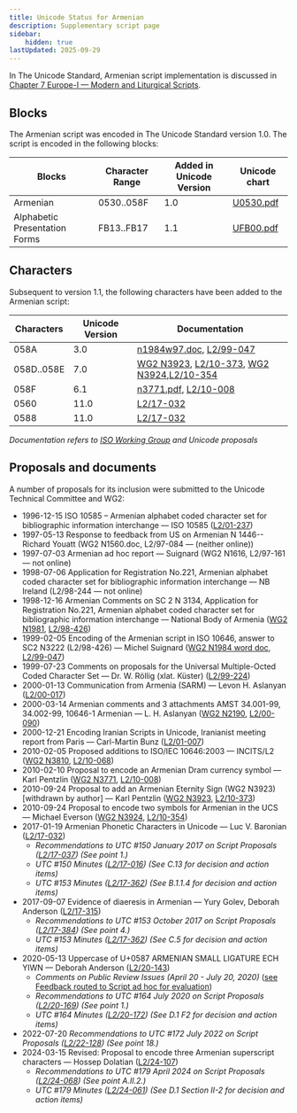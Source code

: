 ```yaml
---
title: Unicode Status for Armenian
description: Supplementary script page
sidebar:
    hidden: true
lastUpdated: 2025-09-29
---
```


In The Unicode Standard, Armenian script implementation  is discussed in [Chapter 7 Europe-I — Modern and Liturgical Scripts](https://www.unicode.org/versions/latest/core-spec/chapter-7/#G3334).

## Blocks

The Armenian script was encoded in The Unicode Standard version 1.0. The script is encoded in the following blocks:

| Blocks | Character Range | Added in Unicode Version | Unicode chart |
| ------ | --------------- | ------------------------ | ------------- |
| Armenian | 0530..058F | 1.0 | [U0530.pdf](http://www.unicode.org/charts/PDF/U0530.pdf) |
| Alphabetic Presentation Forms | FB13..FB17 | 1.1 | [UFB00.pdf](http://www.unicode.org/charts/PDF/UFB00.pdf) |

## Characters

Subsequent to version 1.1, the following characters have been added to the Armenian script:

| Characters | Unicode Version | Documentation |
| ---------- | --------------- | ------------- |
| 058A | 3.0 | [n1984w97.doc](https://www.unicode.org/wg2/docs/n1984w97.doc), [L2/99-047](http://www.unicode.org/cgi-bin/GetMatchingDocs.pl?L2/99-047) |
| 058D..058E | 7.0 | [WG2 N3923](https://www.unicode.org/wg2/docs/n3923.pdf), [L2/10-373](http://www.unicode.org/cgi-bin/GetMatchingDocs.pl?L2/10-373), [WG2 N3924](https://www.unicode.org/wg2/docs/n3924.pdf),[L2/10-354](http://www.unicode.org/cgi-bin/GetMatchingDocs.pl?L2/10-354) |
| 058F | 6.1 | [n3771.pdf](https://www.unicode.org/wg2/docs/n3771.pdf), [L2/10-008](http://www.unicode.org/cgi-bin/GetMatchingDocs.pl?L2/10-008) |
| 0560     |  11.0  | [L2/17-032](http://www.unicode.org/cgi-bin/GetMatchingDocs.pl?L2/17-032) |
| 0588     |  11.0  | [L2/17-032](http://www.unicode.org/cgi-bin/GetMatchingDocs.pl?L2/17-032) |

_Documentation refers to [ISO Working Group](https://www.unicode.org/wg2/) and Unicode proposals_

## Proposals and documents

A number of proposals for its inclusion were submitted to the Unicode Technical Committee and WG2:
- 1996-12-15 ISO 10585 – Armenian alphabet coded character set for bibliographic information interchange — ISO 10585 ([L2/01-237](http://www.unicode.org/cgi-bin/GetMatchingDocs.pl?L2/01-237))
- 1997-05-13 Response to feedback from US on Armenian N 1446-- Richard Youatt (WG2 N1560.doc, L2/97-084 — (neither online))
- 1997-07-03 Armenian ad hoc report — Suignard (WG2 N1616, L2/97-161 — not online) 
- 1998-07-06 Application for Registration No.221, Armenian alphabet coded character set for bibliographic information interchange — NB Ireland (L2/98-244 — not online)
- 1998-12-16 Armenian Comments on SC 2 N 3134, Application for Registration No.221, Armenian alphabet coded character set for bibliographic information interchange — National Body of Armenia ([WG2 N1981](https://www.unicode.org/wg2/docs/n1981.pdf), [L2/98-426](http://www.unicode.org/L2/L1998/02n3222.pdf))
- 1999-02-05 Encoding of the Armenian script in ISO 10646, answer to SC2 N3222 (L2/98-426) — Michel Suignard ([WG2 N1984 word doc](https://www.unicode.org/wg2/docs/n1984w97.doc), [L2/99-047](http://www.unicode.org/cgi-bin/GetMatchingDocs.pl?L2/99-047))
- 1999-07-23 Comments on proposals for the Universal Multiple-Octed Coded Character Set — Dr. W. Röllig (xlat. Küster) ([L2/99-224](http://www.unicode.org/cgi-bin/GetMatchingDocs.pl?L2/99-224))
- 2000-01-13 Communication from Armenia (SARM) — Levon H. Aslanyan  ([L2/00-017](http://www.unicode.org/cgi-bin/GetMatchingDocs.pl?L2/00-017))
- 2000-03-14 Armenian comments and 3 attachments AMST 34.001-99, 34.002-99, 10646-1 Armenian — L. H. Aslanyan ([WG2 N2190](https://www.unicode.org/wg2/docs/n2190.pdf), [L2/00-090](http://www.unicode.org/cgi-bin/GetMatchingDocs.pl?L2/00-090))
- 2000-12-21 Encoding Iranian Scripts in Unicode, Iranianist meeting report from Paris — Carl-Martin Bunz ([L2/01-007](http://www.unicode.org/cgi-bin/GetMatchingDocs.pl?L2/01-007))
- 2010-02-05 Proposed additions to ISO/IEC 10646:2003 — INCITS/L2 ([WG2 N3810](https://www.unicode.org/wg2/docs/n3810.pdf), [L2/10-068](http://www.unicode.org/cgi-bin/GetMatchingDocs.pl?L2/10-068))
- 2010-02-10 Proposal to encode an Armenian Dram currency symbol — Karl Pentzlin  ([WG2 N3771](https://www.unicode.org/wg2/docs/n3771.pdf), [L2/10-008](http://www.unicode.org/cgi-bin/GetMatchingDocs.pl?L2/10-008))
- 2010-09-24 Proposal to add an Armenian Eternity Sign (WG2 N3923) [withdrawn by author] — Karl Pentzlin ([WG2 N3923](https://www.unicode.org/wg2/docs/n3923.pdf), [L2/10-373](http://www.unicode.org/cgi-bin/GetMatchingDocs.pl?L2/10-373))
- 2010-09-24 Proposal to encode two symbols for Armenian in the UCS — Michael Everson  ([WG2 N3924](https://www.unicode.org/wg2/docs/n3924.pdf), [L2/10-354](http://www.unicode.org/cgi-bin/GetMatchingDocs.pl?L2/10-354))
- 2017-01-19 Armenian Phonetic Characters in Unicode — Luc V. Baronian ([L2/17-032](http://www.unicode.org/cgi-bin/GetMatchingDocs.pl?L2/17-032))
  - _Recommendations to UTC #150 January 2017 on Script Proposals ([L2/17-037](http://www.unicode.org/L2/L2017/17037-script-ad-hoc.pdf)) (See point 1.)_
  - _UTC #150 Minutes ([L2/17-016](http://www.unicode.org/L2/L2017/17016.htm)) (See C.13 for decision and action items)_
  - _UTC #153 Minutes ([L2/17-362](http://www.unicode.org/L2/L2017/17362.htm)) (See B.1.1.4 for decision and action items)_
- 2017-09-07 Evidence of diaeresis in Armenian — Yury Golev, Deborah Anderson ([L2/17-315](http://www.unicode.org/cgi-bin/GetMatchingDocs.pl?L2/17-315))
  - _Recommendations to UTC #153 October 2017 on Script Proposals ([L2/17-384](http://www.unicode.org/L2/L2017/17384-script-ad-hoc-recs.pdf)) (See point 4.)_
  - _UTC #153 Minutes ([L2/17-362](http://www.unicode.org/L2/L2017/17362.htm)) (See C.5 for decision and action items)_
- 2020-05-13 Uppercase of U+0587 ARMENIAN SMALL LIGATURE ECH YIWN — Deborah Anderson ([L2/20-143](http://www.unicode.org/cgi-bin/GetMatchingDocs.pl?L2/20-143))
  - _Comments on Public Review Issues (April 20 - July 20, 2020)_ ([see Feedback routed to Script ad hoc for evaluation](http://www.unicode.org/L2/L2020/20174-pubrev.html#Script_Feedback)) 
  - _Recommendations to UTC #164 July 2020 on Script Proposals ([L2/20-169](https://www.unicode.org/L2/L2020/20169-script-adhoc-rept.pdf)) (See point 1.)_
  - _UTC #164 Minutes ([L2/20-172](https://www.unicode.org/L2/L2020/20172.htm)) (See D.1 F2 for decision and action items)_
- 2022-07-20 _Recommendations to UTC #172 July 2022 on Script Proposals ([L2/22-128](http://www.unicode.org/cgi-bin/GetMatchingDocs.pl?L2/22-128)) (See point 18.)_
- 2024-03-15 Revised: Proposal to encode three Armenian superscript characters — Hossep Dolatian ([L2/24-107](http://www.unicode.org/cgi-bin/GetMatchingDocs.pl?L2/24-107))
  - _Recommendations to UTC #179 April 2024 on Script Proposals ([L2/24-068](http://www.unicode.org/cgi-bin/GetMatchingDocs.pl?L2/24-068)) (See point A.II.2.)_
  - _UTC #179 Minutes ([L2/24-061](https://www.unicode.org/L2/L2024/24061.htm)) (See D.1 Section II-2 for decision and action items)_
